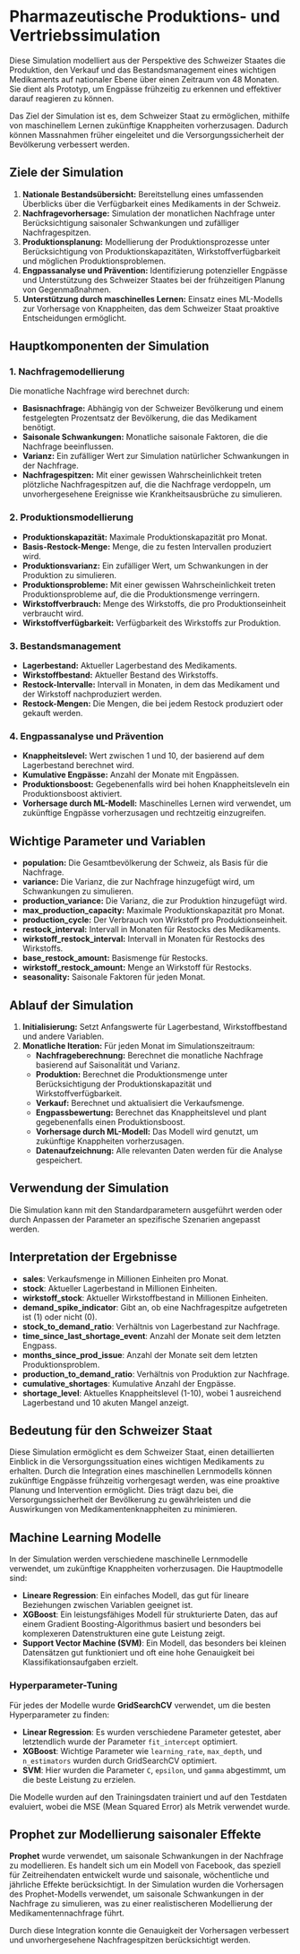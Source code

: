 
# Pharmazeutische Produktions- und Vertriebssimulation

Diese Simulation modelliert aus der Perspektive des Schweizer Staates die Produktion, den Verkauf und das Bestandsmanagement eines wichtigen Medikaments auf nationaler Ebene über einen Zeitraum von 48 Monaten. Sie dient als Prototyp, um Engpässe frühzeitig zu erkennen und effektiver darauf reagieren zu können.

Das Ziel der Simulation ist es, dem Schweizer Staat zu ermöglichen, mithilfe von maschinellem Lernen zukünftige Knappheiten vorherzusagen. Dadurch können Massnahmen früher eingeleitet und die Versorgungssicherheit der Bevölkerung verbessert werden.

## Ziele der Simulation

1. **Nationale Bestandsübersicht:** Bereitstellung eines umfassenden Überblicks über die Verfügbarkeit eines Medikaments in der Schweiz.
2. **Nachfragevorhersage:** Simulation der monatlichen Nachfrage unter Berücksichtigung saisonaler Schwankungen und zufälliger Nachfragespitzen.
3. **Produktionsplanung:** Modellierung der Produktionsprozesse unter Berücksichtigung von Produktionskapazitäten, Wirkstoffverfügbarkeit und möglichen Produktionsproblemen.
4. **Engpassanalyse und Prävention:** Identifizierung potenzieller Engpässe und Unterstützung des Schweizer Staates bei der frühzeitigen Planung von Gegenmaßnahmen.
5. **Unterstützung durch maschinelles Lernen:** Einsatz eines ML-Modells zur Vorhersage von Knappheiten, das dem Schweizer Staat proaktive Entscheidungen ermöglicht.

## Hauptkomponenten der Simulation

### 1. Nachfragemodellierung
Die monatliche Nachfrage wird berechnet durch:
- **Basisnachfrage:** Abhängig von der Schweizer Bevölkerung und einem festgelegten Prozentsatz der Bevölkerung, die das Medikament benötigt.
- **Saisonale Schwankungen:** Monatliche saisonale Faktoren, die die Nachfrage beeinflussen.
- **Varianz:** Ein zufälliger Wert zur Simulation natürlicher Schwankungen in der Nachfrage.
- **Nachfragespitzen:** Mit einer gewissen Wahrscheinlichkeit treten plötzliche Nachfragespitzen auf, die die Nachfrage verdoppeln, um unvorhergesehene Ereignisse wie Krankheitsausbrüche zu simulieren.

### 2. Produktionsmodellierung
- **Produktionskapazität:** Maximale Produktionskapazität pro Monat.
- **Basis-Restock-Menge:** Menge, die zu festen Intervallen produziert wird.
- **Produktionsvarianz:** Ein zufälliger Wert, um Schwankungen in der Produktion zu simulieren.
- **Produktionsprobleme:** Mit einer gewissen Wahrscheinlichkeit treten Produktionsprobleme auf, die die Produktionsmenge verringern.
- **Wirkstoffverbrauch:** Menge des Wirkstoffs, die pro Produktionseinheit verbraucht wird.
- **Wirkstoffverfügbarkeit:** Verfügbarkeit des Wirkstoffs zur Produktion.

### 3. Bestandsmanagement
- **Lagerbestand:** Aktueller Lagerbestand des Medikaments.
- **Wirkstoffbestand:** Aktueller Bestand des Wirkstoffs.
- **Restock-Intervalle:** Intervall in Monaten, in dem das Medikament und der Wirkstoff nachproduziert werden.
- **Restock-Mengen:** Die Mengen, die bei jedem Restock produziert oder gekauft werden.

### 4. Engpassanalyse und Prävention
- **Knappheitslevel:** Wert zwischen 1 und 10, der basierend auf dem Lagerbestand berechnet wird.
- **Kumulative Engpässe:** Anzahl der Monate mit Engpässen.
- **Produktionsboost:** Gegebenenfalls wird bei hohen Knappheitsleveln ein Produktionsboost aktiviert.
- **Vorhersage durch ML-Modell:** Maschinelles Lernen wird verwendet, um zukünftige Engpässe vorherzusagen und rechtzeitig einzugreifen.

## Wichtige Parameter und Variablen
- **population:** Die Gesamtbevölkerung der Schweiz, als Basis für die Nachfrage.
- **variance:** Die Varianz, die zur Nachfrage hinzugefügt wird, um Schwankungen zu simulieren.
- **production_variance:** Die Varianz, die zur Produktion hinzugefügt wird.
- **max_production_capacity:** Maximale Produktionskapazität pro Monat.
- **production_cycle:** Der Verbrauch von Wirkstoff pro Produktionseinheit.
- **restock_interval:** Intervall in Monaten für Restocks des Medikaments.
- **wirkstoff_restock_interval:** Intervall in Monaten für Restocks des Wirkstoffs.
- **base_restock_amount:** Basismenge für Restocks.
- **wirkstoff_restock_amount:** Menge an Wirkstoff für Restocks.
- **seasonality:** Saisonale Faktoren für jeden Monat.

## Ablauf der Simulation

1. **Initialisierung:** Setzt Anfangswerte für Lagerbestand, Wirkstoffbestand und andere Variablen.
2. **Monatliche Iteration:** Für jeden Monat im Simulationszeitraum:
   - **Nachfrageberechnung:** Berechnet die monatliche Nachfrage basierend auf Saisonalität und Varianz.
   - **Produktion:** Berechnet die Produktionsmenge unter Berücksichtigung der Produktionskapazität und Wirkstoffverfügbarkeit.
   - **Verkauf:** Berechnet und aktualisiert die Verkaufsmenge.
   - **Engpassbewertung:** Berechnet das Knappheitslevel und plant gegebenenfalls einen Produktionsboost.
   - **Vorhersage durch ML-Modell:** Das Modell wird genutzt, um zukünftige Knappheiten vorherzusagen.
   - **Datenaufzeichnung:** Alle relevanten Daten werden für die Analyse gespeichert.

## Verwendung der Simulation

Die Simulation kann mit den Standardparametern ausgeführt werden oder durch Anpassen der Parameter an spezifische Szenarien angepasst werden.


## Interpretation der Ergebnisse

- **sales**: Verkaufsmenge in Millionen Einheiten pro Monat.
- **stock**: Aktueller Lagerbestand in Millionen Einheiten.
- **wirkstoff_stock**: Aktueller Wirkstoffbestand in Millionen Einheiten.
- **demand_spike_indicator**: Gibt an, ob eine Nachfragespitze aufgetreten ist (1) oder nicht (0).
- **stock_to_demand_ratio**: Verhältnis von Lagerbestand zur Nachfrage.
- **time_since_last_shortage_event**: Anzahl der Monate seit dem letzten Engpass.
- **months_since_prod_issue**: Anzahl der Monate seit dem letzten Produktionsproblem.
- **production_to_demand_ratio**: Verhältnis von Produktion zur Nachfrage.
- **cumulative_shortages**: Kumulative Anzahl der Engpässe.
- **shortage_level**: Aktuelles Knappheitslevel (1-10), wobei 1 ausreichend Lagerbestand und 10 akuten Mangel anzeigt.

## Bedeutung für den Schweizer Staat

Diese Simulation ermöglicht es dem Schweizer Staat, einen detaillierten Einblick in die Versorgungssituation eines wichtigen Medikaments zu erhalten. Durch die Integration eines maschinellen Lernmodells können zukünftige Engpässe frühzeitig vorhergesagt werden, was eine proaktive Planung und Intervention ermöglicht. Dies trägt dazu bei, die Versorgungssicherheit der Bevölkerung zu gewährleisten und die Auswirkungen von Medikamentenknappheiten zu minimieren.

## Machine Learning Modelle

In der Simulation werden verschiedene maschinelle Lernmodelle verwendet, um zukünftige Knappheiten vorherzusagen. Die Hauptmodelle sind:

- **Lineare Regression**: Ein einfaches Modell, das gut für lineare Beziehungen zwischen Variablen geeignet ist.
- **XGBoost**: Ein leistungsfähiges Modell für strukturierte Daten, das auf einem Gradient Boosting-Algorithmus basiert und besonders bei komplexeren Datenstrukturen eine gute Leistung zeigt.
- **Support Vector Machine (SVM)**: Ein Modell, das besonders bei kleinen Datensätzen gut funktioniert und oft eine hohe Genauigkeit bei Klassifikationsaufgaben erzielt.

### Hyperparameter-Tuning

Für jedes der Modelle wurde **GridSearchCV** verwendet, um die besten Hyperparameter zu finden:

- **Linear Regression**: Es wurden verschiedene Parameter getestet, aber letztendlich wurde der Parameter `fit_intercept` optimiert.
- **XGBoost**: Wichtige Parameter wie `learning_rate`, `max_depth`, und `n_estimators` wurden durch GridSearchCV optimiert.
- **SVM**: Hier wurden die Parameter `C`, `epsilon`, und `gamma` abgestimmt, um die beste Leistung zu erzielen.

Die Modelle wurden auf den Trainingsdaten trainiert und auf den Testdaten evaluiert, wobei die MSE (Mean Squared Error) als Metrik verwendet wurde.

## Prophet zur Modellierung saisonaler Effekte

**Prophet** wurde verwendet, um saisonale Schwankungen in der Nachfrage zu modellieren. Es handelt sich um ein Modell von Facebook, das speziell für Zeitreihendaten entwickelt wurde und saisonale, wöchentliche und jährliche Effekte berücksichtigt. In der Simulation wurden die Vorhersagen des Prophet-Modells verwendet, um saisonale Schwankungen in der Nachfrage zu simulieren, was zu einer realistischeren Modellierung der Medikamentennachfrage führt.

Durch diese Integration konnte die Genauigkeit der Vorhersagen verbessert und unvorhergesehene Nachfragespitzen berücksichtigt werden.



